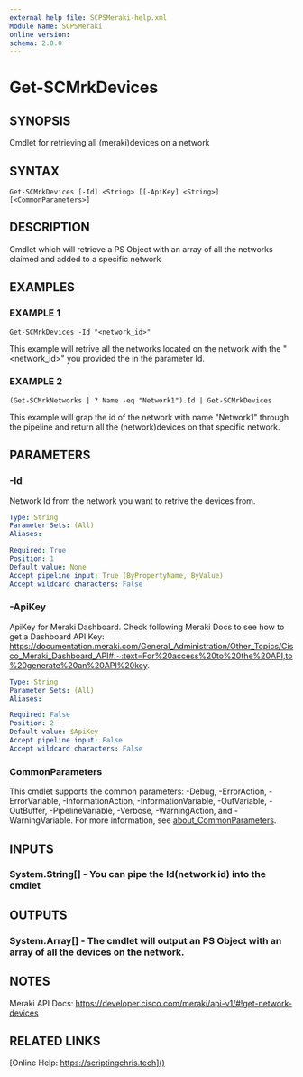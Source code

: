 ```yaml
---
external help file: SCPSMeraki-help.xml
Module Name: SCPSMeraki
online version:
schema: 2.0.0
---
```


# Get-SCMrkDevices

## SYNOPSIS
Cmdlet for retrieving all (meraki)devices on a network

## SYNTAX

```
Get-SCMrkDevices [-Id] <String> [[-ApiKey] <String>] [<CommonParameters>]
```

## DESCRIPTION
Cmdlet which will retrieve a PS Object with an array of all the networks claimed and added
to a specific network

## EXAMPLES

### EXAMPLE 1
```
Get-SCMrkDevices -Id "<network_id>"
```

This example will retrive all the networks located on the network with the "\<network_id\>" you
provided the in the parameter Id.

### EXAMPLE 2
```
(Get-SCMrkNetworks | ? Name -eq "Network1").Id | Get-SCMrkDevices
```

This example will grap the id of the network with name "Network1" through the pipeline and
return all the (network)devices on that specific network.

## PARAMETERS

### -Id
Network Id from the network you want to retrive the devices from.

```yaml
Type: String
Parameter Sets: (All)
Aliases:

Required: True
Position: 1
Default value: None
Accept pipeline input: True (ByPropertyName, ByValue)
Accept wildcard characters: False
```

### -ApiKey
ApiKey for Meraki Dashboard.
Check following Meraki Docs to see how to get a Dashboard API Key:
https://documentation.meraki.com/General_Administration/Other_Topics/Cisco_Meraki_Dashboard_API#:~:text=For%20access%20to%20the%20API,to%20generate%20an%20API%20key.

```yaml
Type: String
Parameter Sets: (All)
Aliases:

Required: False
Position: 2
Default value: $ApiKey
Accept pipeline input: False
Accept wildcard characters: False
```

### CommonParameters
This cmdlet supports the common parameters: -Debug, -ErrorAction, -ErrorVariable, -InformationAction, -InformationVariable, -OutVariable, -OutBuffer, -PipelineVariable, -Verbose, -WarningAction, and -WarningVariable. For more information, see [about_CommonParameters](http://go.microsoft.com/fwlink/?LinkID=113216).

## INPUTS

### System.String[] - You can pipe the Id(network id) into the cmdlet
## OUTPUTS

### System.Array[] - The cmdlet will output an PS Object with an array of all the devices on the network.
## NOTES
Meraki API Docs: https://developer.cisco.com/meraki/api-v1/#!get-network-devices

## RELATED LINKS

[Online Help: https://scriptingchris.tech]()

